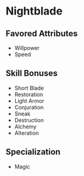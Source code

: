 # Nightblade


## Favored Attributes
- Willpower
- Speed

## Skill Bonuses
- Short Blade
- Restoration
- Light Armor
- Conjuration
- Sneak
- Destruction
- Alchemy
- Alteration

## Specialization
- Magic